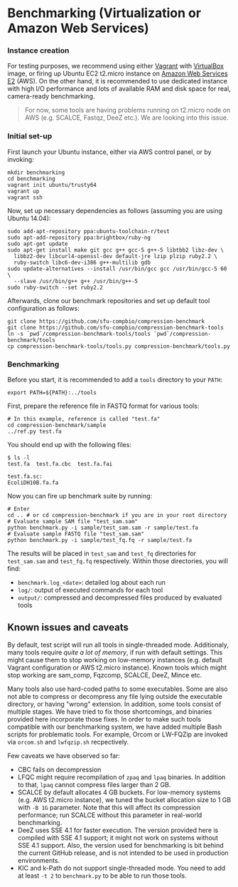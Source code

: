 # Benchmarking (Virtualization or Amazon Web Services)

### Instance creation

For testing purposes, we recommend using either [Vagrant](https://www.vagrantup.com) with [VirtualBox](https://www.virtualbox.org) image, or firing up Ubuntu EC2 t2.micro instance on [Amazon Web Services E2](https://aws.amazon.com/ec2/) (AWS). On the other hand, it is recommended to use dedicated instance with high I/O performance and lots of available RAM and disk space for real, camera-ready benchmarking.

> For now, some tools are having problems running on t2.micro node on AWS (e.g. SCALCE, Fastqz, DeeZ etc.). We are looking into this issue.

### Initial set-up

First launch your Ubuntu instance, either via AWS control panel, or by invoking:

```
mkdir benchmarking
cd benchmarking
vagrant init ubuntu/trusty64
vagrant up
vagrant ssh
```

Now, set up necessary dependencies as follows (assuming you are using Ubuntu 14.04):

```
sudo add-apt-repository ppa:ubuntu-toolchain-r/test
sudo apt-add-repository ppa:brightbox/ruby-ng
sudo apt-get update
sudo apt-get install make git gcc g++ gcc-5 g++-5 libtbb2 libz-dev \
  libbz2-dev libcurl4-openssl-dev default-jre lzip plzip ruby2.2 \
  ruby-switch libc6-dev-i386 g++-multilib gdb
sudo update-alternatives --install /usr/bin/gcc gcc /usr/bin/gcc-5 60 \
  --slave /usr/bin/g++ g++ /usr/bin/g++-5
sudo ruby-switch --set ruby2.2
```

Afterwards, clone our benchmark repositories and set up default tool configuration as follows:

```
git clone https://github.com/sfu-compbio/compression-benchmark
git clone https://github.com/sfu-compbio/compression-benchmark-tools
ln -s `pwd`/compression-benchmark-tools/tools `pwd`/compression-benchmark/tools
cp compression-benchmark-tools/tools.py compression-benchmark/tools.py
```

### Benchmarking

Before you start, it is recommended to add a `tools` directory to your `PATH`:

```
export PATH=${PATH}:../tools
```

First, prepare the reference file in FASTQ format for various tools:

```
# In this example, reference is called "test.fa"
cd compression-benchmark/sample
../ref.py test.fa
```

You should end up with the following files:

```
$ ls -l
test.fa  test.fa.cbc  test.fa.fai

test.fa.sc:
EcoliDH10B.fa.fa
```

Now you can fire up benchmark suite by running:

```
# Enter
cd .. # or cd compression-benchmark if you are in your root directory
# Evaluate sample SAM file "test_sam.sam"
python benchmark.py -i sample/test_sam.sam -r sample/test.fa
# Evaluate sample FASTQ file "test_sam.sam"
python benchmark.py -i sample/test_fq.fq -r sample/test.fa
```

The results will be placed in `test_sam` and `test_fq` directories for `test_sam.sam` and `test_fq.fq` respectively.
Within those directories, you will find:

- `benchmark.log_<date>`: detailed log about each run
- `log/`: output of executed commands for each tool
- `output/`: compressed and decompressed files produced by evaluated tools

## Known issues and caveats

By default, test script will run all tools in single-threaded mode. Additionaly, many tools require *quite a lot of memory*, if run with default settings. This might cause them to stop working on low-memory instances (e.g. default Vagrant configuration or AWS t2.micro instance). Known tools which might stop working are sam_comp, Fqzcomp, SCALCE, DeeZ, Mince etc.

Many tools also use hard-coded paths to some executables. Some are also not able to compress or decompress any file lying outside the executable directory, or having "wrong" extension. In addition, some tools consist of multiple stages. We have tried to fix those shortcomings, and binaries provided here incorporate those fixes. In order to make such tools compatible with our benchmarking system, we have added multiple Bash scripts for problematic tools. For example, Orcom or LW-FQZip are invoked via `orcom.sh` and `lwfqzip.sh` recpectively.

Few caveats we have observed so far:

- CBC fails on decompression
- LFQC might require recompilation of `zpaq` and `lpaq` binaries. In addition to that, `lpaq` cannot compress files larger than 2 GB.
- SCALCE by default allocates 4 GB buckets. For low-memory systems (e.g. AWS t2.micro instance), we tuned the bucket allocation size to 1 GB with `-B 1G` parameter. Note that this will affect its compression performance; run SCALCE without this parameter in real-world benchmarking.
- DeeZ uses SSE 4.1 for faster execution. The version provided here is compiled with SSE 4.1 support; it might not work on systems without SSE 4.1 support. Also, the version used for benchmarking is bit behind the current GitHub release, and is not intended to be used in production environments.
- KIC and k-Path do not support single-threaded mode. You need to add at least `-t 2` to `benchmark.py` to be able to run those tools.
